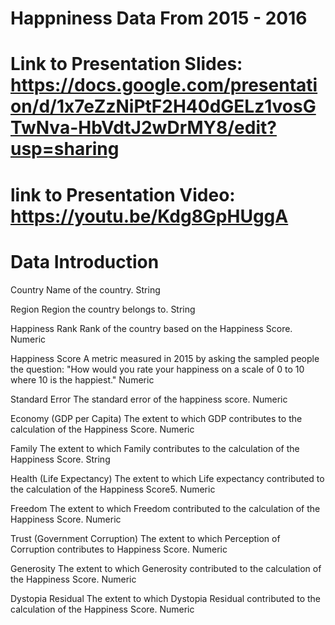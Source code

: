 # Happniness Data From 2015 - 2016
# Link to Presentation Slides: https://docs.google.com/presentation/d/1x7eZzNiPtF2H40dGELz1vosGTwNva-HbVdtJ2wDrMY8/edit?usp=sharing

# link to Presentation Video: https://youtu.be/Kdg8GpHUggA

# Data Introduction

Country
Name of the country.
String

Region
Region the country belongs to.
String

Happiness Rank
Rank of the country based on the Happiness Score.
Numeric

Happiness Score
A metric measured in 2015 by asking the sampled people the question: "How would you rate your happiness on a scale of 0 to 10 where 10 is the happiest."
Numeric

Standard Error
The standard error of the happiness score.
Numeric

Economy (GDP per Capita)
The extent to which GDP contributes to the calculation of the Happiness Score.
Numeric

Family
The extent to which Family contributes to the calculation of the Happiness Score.
String

Health (Life Expectancy)
The extent to which Life expectancy contributed to the calculation of the Happiness Score5.
Numeric

Freedom
The extent to which Freedom contributed to the calculation of the Happiness Score.
Numeric

Trust (Government Corruption)
The extent to which Perception of Corruption contributes to Happiness Score.
Numeric

Generosity
The extent to which Generosity contributed to the calculation of the Happiness Score.
Numeric

Dystopia Residual
The extent to which Dystopia Residual contributed to the calculation of the Happiness Score.
Numeric
